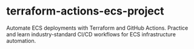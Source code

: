 # terraform-actions-ecs-project
Automate ECS deployments with Terraform and GitHub Actions. Practice and learn industry-standard CI/CD workflows for ECS infrastructure automation.
